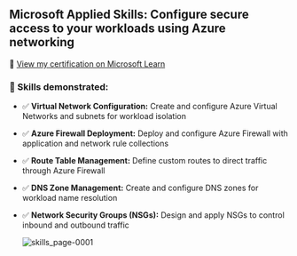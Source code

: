 ## Microsoft Applied Skills: Configure secure access to your workloads using Azure networking

🔗 [View my certification on Microsoft Learn](https://learn.microsoft.com/api/credentials/share/en-us/22F4D511C0849C4A?sharingId=studentamb_275602)

### 🎯 Skills demonstrated:

- ✅ **Virtual Network Configuration:** Create and configure Azure Virtual Networks and subnets for workload isolation

- ✅ **Azure Firewall Deployment:** Deploy and configure Azure Firewall with application and network rule collections

- ✅ **Route Table Management:** Define custom routes to direct traffic through Azure Firewall

- ✅ **DNS Zone Management:** Create and configure DNS zones for workload name resolution

- ✅ **Network Security Groups (NSGs):** Design and apply NSGs to control inbound and outbound traffic

  ![skills_page-0001](https://github.com/user-attachments/assets/92e6257c-3978-4ef4-9761-8b015e98eba0)
